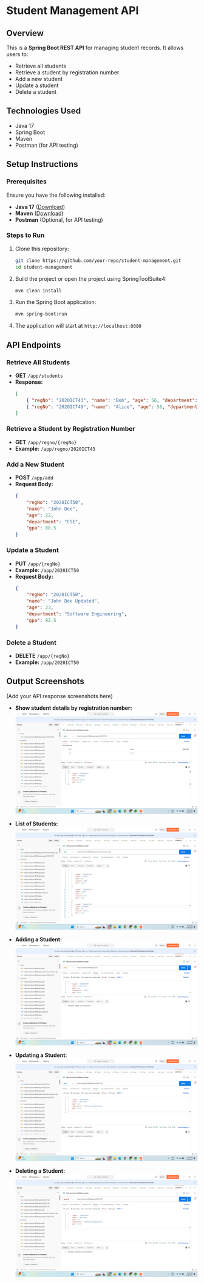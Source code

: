 # Student Management API

## Overview
This is a **Spring Boot REST API** for managing student records. It allows users to:
- Retrieve all students
- Retrieve a student by registration number
- Add a new student
- Update a student
- Delete a student

## Technologies Used
- Java 17
- Spring Boot
- Maven
- Postman (for API testing)

## Setup Instructions

### Prerequisites
Ensure you have the following installed:
- **Java 17** ([Download](https://www.oracle.com/java/technologies/javase/jdk17-archive-downloads.html))
- **Maven** ([Download](https://maven.apache.org/download.cgi))
- **Postman** (Optional, for API testing)

### Steps to Run
1. Clone this repository:
   ```sh
   git clone https://github.com/your-repo/student-management.git
   cd student-management
   ```
2. Build the project or open the project using SpringToolSuite4:
   ```sh
   mvn clean install
   ```
3. Run the Spring Boot application:
   ```sh
   mvn spring-boot:run
   ```
4. The application will start at `http://localhost:8080`

## API Endpoints

### Retrieve All Students
- **GET** `/app/students`
- **Response:**
  ```json
  [
      { "regNo": "2020ICT43", "name": "Bob", "age": 56, "department": "IT", "gpa": 95.0 },
      { "regNo": "2020ICT49", "name": "Alice", "age": 56, "department": "AMC", "gpa": 140.0 }
  ]
  ```

### Retrieve a Student by Registration Number
- **GET** `/app/regno/{regNo}`
- **Example:** `/app/regno/2020ICT43`

### Add a New Student
- **POST** `/app/add`
- **Request Body:**
  ```json
  {
      "regNo": "2020ICT50",
      "name": "John Doe",
      "age": 22,
      "department": "CSE",
      "gpa": 88.5
  }
  ```

### Update a Student
- **PUT** `/app/{regNo}`
- **Example:** `/app/2020ICT50`
- **Request Body:**
  ```json
  {
      "regNo": "2020ICT50",
      "name": "John Doe Updated",
      "age": 23,
      "department": "Software Engineering",
      "gpa": 92.5
  }
  ```

### Delete a Student
- **DELETE** `/app/{regNo}`
- **Example:** `/app/2020ICT50`

## Output Screenshots
(Add your API response screenshots here)
- **Show student details by registration number:**
  ![Students List](https://github.com/manuka8/E-Commerce-IT3232-Day03/blob/main/Screenshot%20(428).png)

- **List of Students:**
  ![Students List](https://github.com/manuka8/E-Commerce-IT3232-Day03/blob/main/Screenshot%20(429).png)

- **Adding a Student:**
  ![Add Student](https://github.com/manuka8/E-Commerce-IT3232-Day03/blob/main/Screenshot%20(430).png)

- **Updating a Student:**
  ![Update Student](https://github.com/manuka8/E-Commerce-IT3232-Day03/blob/main/Screenshot%20(431).png)

- **Deleting a Student:**
  ![Delete Student](https://github.com/manuka8/E-Commerce-IT3232-Day03/blob/main/Screenshot%20(432).png)


